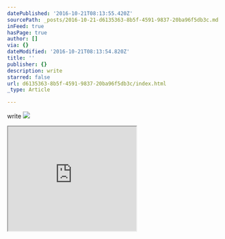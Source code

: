 ```yaml
---
datePublished: '2016-10-21T08:13:55.420Z'
sourcePath: _posts/2016-10-21-d6135363-8b5f-4591-9837-20ba96f5db3c.md
inFeed: true
hasPage: true
author: []
via: {}
dateModified: '2016-10-21T08:13:54.820Z'
title: ''
publisher: {}
description: write
starred: false
url: d6135363-8b5f-4591-9837-20ba96f5db3c/index.html
_type: Article

---
```

write
![](https://the-grid-user-content.s3-us-west-2.amazonaws.com/c90b6758-fbd7-4483-87ad-a7c3592ddffa.jpg)

<iframe src="https://the-grid.github.io/ed-userhtml/?g=eJxNkUFLxDAQhe_9FaGCm8JuooIgtt3Dggcve1FPIpJNJtt0t0nJTIuL-N9N1y54y2Q-3pt5Uxk3Mmfq3O5WMQTK15VMX-usQh1dT2tuB6_JBc_NkuEysQX7zhgbVWRtqm2LrGZG7IGejtCBJ9ycXtV-qzrgWLzffJSJdpbx_8zm9Gx4kipYBBqin5hZSEdQBDOXFMrUEM6knjN_mMCoU5lLqYP3oElYpWEXwkF4IAn-8-1FojmIFq--7K471rfXI0RMS9TjnXjIJ5k0t-hVTB7bYEA4jxBpAzZE4PNeRZn9cBP0ME2yZIu_RBbpdfFbtZh8FkVRVnLOK6umRPVRIZ5D1aE7h5Izo0itmgi2zhuiHh-lpAb20RmhnGxDo7xXcub80PUBKWncX07yC2-MjWU" height="244" style=""></iframe>